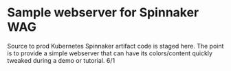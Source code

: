 # Sample webserver for Spinnaker WAG

Source to prod Kubernetes Spinnaker artifact code is staged here. The point is to provide a simple webserver that can have its colors/content quickly tweaked during a demo or tutorial.
6/1
